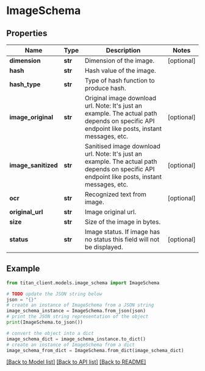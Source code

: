 # ImageSchema


## Properties

Name | Type | Description | Notes
------------ | ------------- | ------------- | -------------
**dimension** | **str** | Dimension of the image. | [optional] 
**hash** | **str** | Hash value of the image. | 
**hash_type** | **str** | Type of hash function to produce hash. | 
**image_original** | **str** | Original image download url. Note: It&#39;s just an example. The actual path depends on specific API endpoint like posts, instant messages, etc. | [optional] 
**image_sanitized** | **str** | Sanitised image download url. Note: It&#39;s just an example. The actual path depends on specific API endpoint like posts, instant messages, etc. | [optional] 
**ocr** | **str** | Recognized text from image. | [optional] 
**original_url** | **str** | Image original url. | 
**size** | **str** | Size of the image in bytes. | 
**status** | **str** | Image status. If image has no status this field will not be displayed. | [optional] 

## Example

```python
from titan_client.models.image_schema import ImageSchema

# TODO update the JSON string below
json = "{}"
# create an instance of ImageSchema from a JSON string
image_schema_instance = ImageSchema.from_json(json)
# print the JSON string representation of the object
print(ImageSchema.to_json())

# convert the object into a dict
image_schema_dict = image_schema_instance.to_dict()
# create an instance of ImageSchema from a dict
image_schema_from_dict = ImageSchema.from_dict(image_schema_dict)
```
[[Back to Model list]](../README.md#documentation-for-models) [[Back to API list]](../README.md#documentation-for-api-endpoints) [[Back to README]](../README.md)


